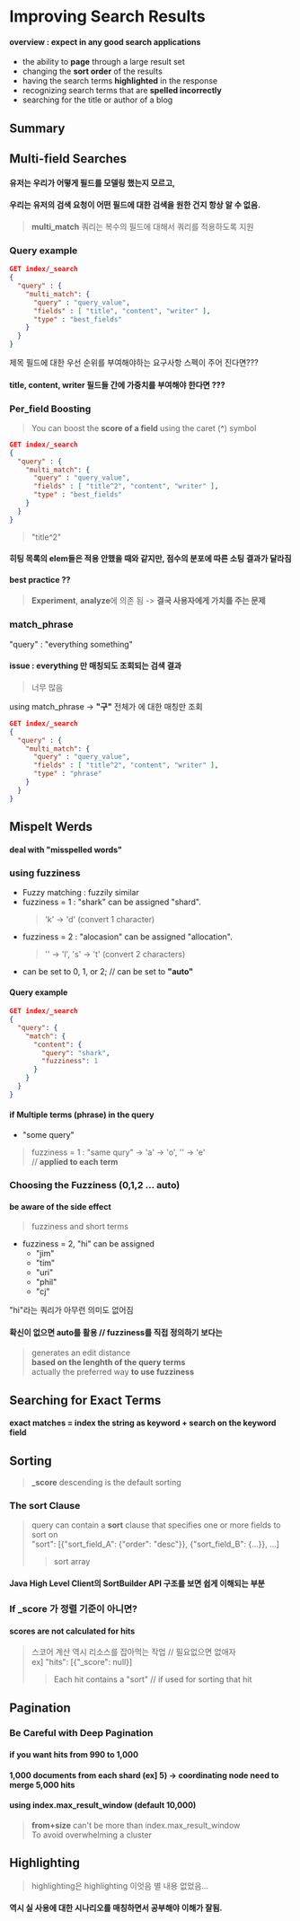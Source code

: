 # Improving Search Results

#### overview : expect in any good search applications  
* the ability to **page** through a large result set    
* changing the **sort order** of the results  
* having the search terms **highlighted** in the response  
* recognizing search terms that are **spelled incorrectly**  
* searching for the title or author of a blog  

## Summary 

## Multi-field Searches  
#### 유저는 우리가 어떻게 필드를 모델링 했는지 모르고,
#### 우리는 유저의 검색 요청이 어떤 필드에 대한 검색을 원한 건지 항상 알 수 없음.  
> **multi_match** 쿼리는 복수의 필드에 대해서 쿼리를 적용하도록 지원  

### Query example  
~~~JSON
GET index/_search
{
  "query" : {
    "multi_match": {
      "query" : "query_value",
      "fields" : [ "title", "content", "writer" ],
      "type" : "best_fields"
    }
  }
}
~~~  
제목 필드에 대한 우선 순위를 부여해야하는 요구사항 스펙이 주어 진다면???  

#### title, content, writer 필드들 간에 가중치를 부여해야 한다면 ???

### Per_field Boosting  
> You can boost the **score of a field** using the caret (**^**) symbol  

~~~JSON
GET index/_search
{
  "query" : {
    "multi_match": {
      "query" : "query_value",
      "fields" : [ "title^2", "content", "writer" ],
      "type" : "best_fields"
    }
  }
}
~~~  
> "title^2"  

#### 히팅 목록의 elem들은 적용 안했을 때와 같지만, 점수의 분포에 따른 소팅 결과가 달라짐  

#### best practice ??
> **Experiment**, **analyze**에 의존 됨 -> **결국 사용자에게 가치를 주는 문제**  

### match_phrase  
"query" : "everything something"  

#### issue : everything 만 매칭되도 조회되는 검색 결과
> 너무 많음  

using match_phrase -> **"구"** 전체가 에 대한 매칭만 조회  

~~~JSON
GET index/_search
{
  "query" : {
    "multi_match": {
      "query" : "query_value",
      "fields" : [ "title^2", "content", "writer" ],
      "type" : "phrase"
    }
  }
}
~~~  

## Mispelt Werds  
#### deal with "misspelled words"  

### using fuzziness
* Fuzzy matching : fuzzily similar  
* fuzziness = 1 : "shark" can be assigned "shard".  
  > 'k' -> 'd' (convert 1 character)  
* fuzziness = 2 : "alocasion" can be assigned "allocation".  
  > '' -> 'l', 's' -> 't' (convert 2 characters)  
* can be set to 0, 1, or 2;  // can be set to **"auto"**  

#### Query example
~~~JSON
GET index/_search
{
  "query": {
    "match": {
      "content": {
        "query": "shark",
        "fuzziness": 1
      }
    }
  }
}
~~~

#### if Multiple terms (phrase) in the query
* "some query"
> fuzziness = 1 : "same qury" -> 'a' -> 'o', '' -> 'e'  
// **applied to each term**  

### Choosing the Fuzziness (0,1,2 ... auto)  

#### be aware of the side effect  
> fuzziness and short terms  
* fuzziness = 2, "hi" can be assigned  
  * "jim"  
  * "tim"  
  * "uri"  
  * "phil"  
  * "cj"  
  
"hi"라는 쿼리가 아무런 의미도 없어짐  

#### 확신이 없으면 auto를 활용 // fuzziness를 직접 정의하기 보다는  
> generates an edit distance  
**based on the lenghth of the query terms**  
> actually the preferred way **to use fuzziness**

## Searching for Exact Terms  
#### exact matches = index the string as keyword + search on the keyword field  


## Sorting  
> **_score** descending is the default sorting  
### The sort Clause  
> query can contain a **sort** clause that specifies one or more fields to sort on  
> "sort": [{"sort_field_A": {"order": "desc"}}, {"sort_field_B": {...}}, ...]  
  >> sort array  
#### Java High Level Client의 SortBuilder API 구조를 보면 쉽게 이해되는 부분  

### If _score 가 정렬 기준이 아니면?  
#### scores are not calculated for hits  
> 스코어 계산 역시 리소스를 잡아먹는 작업 // 필요없으면 없애자  
> ex] "hits": [{"_score": null}]  
  >> Each hit contains a "sort" // if used for sorting that hit  

## Pagination
### Be Careful with Deep Pagination  
#### if you want hits from 990 to 1,000  
#### 1,000 documents from each shard (ex] 5) -> coordinating node need to merge 5,000 hits  
#### using index.max_result_window  (default 10,000)  
> **from+size** can't be more than index.max_result_window  
> To avoid overwhelming a cluster  

## Highlighting  
> highlighting은 highlighting 이엇음 별 내용 없었음...  

#### 역시 실 사용에 대한 시나리오를 매칭하면서 공부해야 이해가 잘됨.

